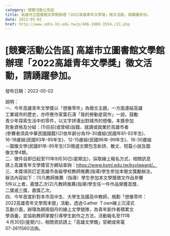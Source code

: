 ```yaml
---
category: 競賽活動公告區
title: 高雄市立圖書館文學館辦理「2022高雄青年文學獎」徵文活動，請踴躍參加。
date: 2022-05-02
href: http://www.smhs.kh.edu.tw/p/406-1000-3554,r21.php
---
```


# [競賽活動公告區] 高雄市立圖書館文學館辦理「2022高雄青年文學獎」徵文活動，請踴躍參加。

發布日期：2022-05-02

說明：  
一、今年高雄青年文學獎以「想像零件」為徵文主題，一方面連結高雄  
工業城市的歷史，亦呼應作家葉石濤「我的勞動是寫作」一說，鼓勵  
青少年探索生活中的零件，以文字拼湊出對城市的想像。本獎參加  
對象資格及分組：(1)目前(或曾經)設籍、就讀或就業於高雄市者  
(參賽者須具中華民國國籍)(2)依年齡分為19-30歲組(民國年81-92年生)、  
16-18歲組(民國93年-95年生)、12-15歲組(民國96年-99年生)、16-30歲組  
－圖像文學(民國81年-95年生)(3)徵選文類包含新詩、散文、短篇小說及圖  
像文學4類。  
二、徵件自即日起至111年9月30日(星期五)，採取線上報名方式，相關訊息  
請上高雄青年文學獎官方網站查詢：https://www.ksml.edu.tw/ksylaward/。  
三、本獎項另訂定高雄市各級學校教師推薦(指導)學生參加本徵文獎勵辦法，  
辦法內容如下：(1)凡教師推薦（指導）學生參加本文學獎徵文作品參賽  
5件以上者，嘉獎乙次(2)凡教師推薦(指導)學生任一件作品榮獲首獎、  
二獎或三獎，嘉獎乙次。  
四、今年首度針對本市高中生、大學生及國高中教師，規劃「想像零件：  
2022高雄青年文學周末營」活動，透過Ｇather Ｔown線上沉浸式  
互動介面，辦理為期兩個月的線上文學營隊，為青年創作者積累文  
學涵養，並協助教師掌握引導學生創作之方法，活動報名至111年  
４月30日(星期六)，相關資訊請上「高雄文學館」官網或來電  
07-2611560洽詢。

